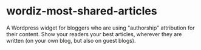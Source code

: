 wordiz-most-shared-articles
======================

A Wordpress widget for bloggers who are using "authorship" attribution for their content. Show your readers your best articles, wherever they are written (on your own blog, but also on guest blogs).